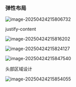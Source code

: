 ### 弹性布局

![image-20250424215806732](https://raw.githubusercontent.com/SunJianBai/pictures/main/img/202504242158846.png)

justify-content

![image-20250424215816202](https://raw.githubusercontent.com/SunJianBai/pictures/main/img/202504242158260.png)



![image-20250424215824127](https://raw.githubusercontent.com/SunJianBai/pictures/main/img/202504242158204.png)

![image-20250424215847540](https://raw.githubusercontent.com/SunJianBai/pictures/main/img/202504242158591.png)



头部区域设计

![image-20250424215854055](https://raw.githubusercontent.com/SunJianBai/pictures/main/img/202504242158095.png)